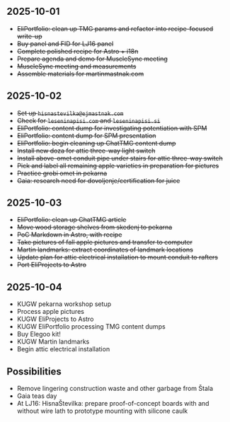 ## 2025-10-01

- ~~EliPortfolio: clean up TMG params and refactor into recipe-focused write-up~~
- ~~Buy panel and FID for LJ16 panel~~
- ~~Complete polished recipe for Astro + i18n~~
- ~~Prepare agenda and demo for MuscleSync meeting~~
- ~~MuscleSync meeting and measurements~~
- ~~Assemble materials for martinmastnak.com~~

## 2025-10-02

- ~~Set up `hisnastevilka@ejmastnak.com`~~
- ~~Check for `leseninapisi.com` and `leseninapisi.si`~~
- ~~EliPortfolio: content dump for investigating potentiation with SPM~~
- ~~EliPortfolio: content dump for SPM presentation~~
- ~~EliPortfolio: begin cleaning up ChatTMG content dump~~
- ~~Install new doza for attic three-way light switch~~
- ~~Install above-omet conduit pipe under stairs for attic three-way switch~~
- ~~Pick and label all remaining apple varieties in preparation for pictures~~
- ~~Practice grobi omet in pekarna~~
- ~~Gaia: research need for dovoljenje/certification for juice~~

## 2025-10-03

- ~~EliPortfolio: clean up ChatTMG article~~
- ~~Move wood storage shelves from skedenj to pekarna~~
- ~~PoC Markdown in Astro, with recipe~~
- ~~Take pictures of fall apple pictures and transfer to computer~~
- ~~Martin landmarks: extract coordinates of landmark locations~~
- ~~Update plan for attic electrical installation to mount conduit to rafters~~
- ~~Port EliProjects to Astro~~

## 2025-10-04

- KUGW pekarna workshop setup
- Process apple pictures
- KUGW EliProjects to Astro
- KUGW EliPortfolio processing TMG content dumps
- Buy Elegoo kit!
- KUGW Martin landmarks
- Begin attic electrical installation

## Possibilities

- Remove lingering construction waste and other garbage from Štala
- Gaia teas day
- At LJ16: HisnaŠtevilka: prepare proof-of-concept boards with and without wire lath to prototype mounting with silicone caulk

